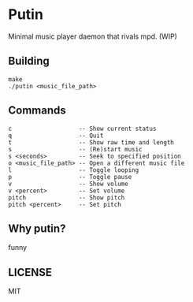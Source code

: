 # Putin

Minimal music player daemon that rivals mpd. (WIP)

## Building

```
make
./putin <music_file_path>
```

## Commands

```
c                   -- Show current status
q                   -- Quit
t                   -- Show raw time and length
s                   -- (Re)start music
s <seconds>         -- Seek to specified position
o <music_file_path> -- Open a different music file
l                   -- Toggle looping
p                   -- Toggle pause
v                   -- Show volume
v <percent>         -- Set volume
pitch               -- Show pitch
pitch <percent>     -- Set pitch
```

## Why putin?

funny

## LICENSE

MIT
